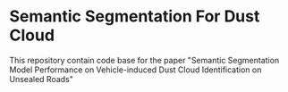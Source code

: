 # Semantic Segmentation For Dust Cloud
 This repository contain code base for the paper "Semantic Segmentation Model Performance on Vehicle-induced Dust Cloud Identification on Unsealed Roads"
